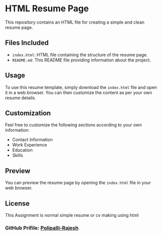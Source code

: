 # HTML Resume Page

This repository contains an HTML file for creating a simple and clean resume page.

## Files Included

- `index.html`: HTML file containing the structure of the resume page.
- `README.md`: This README file providing information about the project.

## Usage

To use this resume template, simply download the `index.html` file and open it in a web browser. You can then customize the content as per your own resume details.

## Customization

Feel free to customize the following sections according to your own information:

- Contact Information
- Work Experience
- Education
- Skills

## Preview

You can preview the resume page by opening the `index.html` file in your web browser.

## License

This Assignment is normal simple resume or cv making using html

### GitHub Prifile: [Polipalli-Rajesh](ttps://github.com/rajeshpolipalli)
